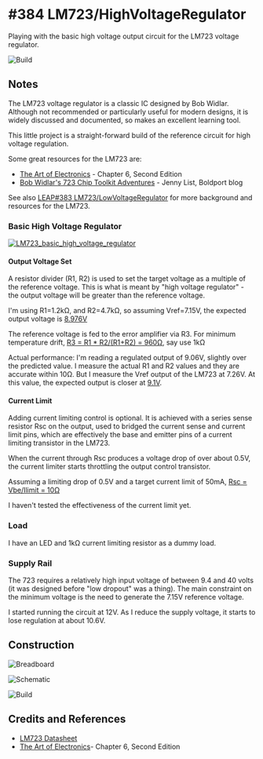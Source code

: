 # #384 LM723/HighVoltageRegulator

Playing with the basic high voltage output circuit for the LM723 voltage regulator.

![Build](./assets/HighVoltageRegulator_build.jpg?raw=true)

## Notes

The LM723 voltage regulator is a classic IC designed by Bob Widlar.
Although not recommended or particularly useful for modern designs,
it is widely discussed and documented, so makes an excellent learning tool.

This little project is a straight-forward build of the reference circuit for high voltage regulation.

Some great resources for the LM723 are:

* [The Art of Electronics](https://www.goodreads.com/book/show/569775.The_Art_of_Electronics) - Chapter 6, Second Edition
* [Bob Widlar's 723 Chip Toolkit Adventures](https://www.boldport.com/blog/bob-widlar-723) - Jenny List, Boldport blog

See also [LEAP#383 LM723/LowVoltageRegulator](../LowVoltageRegulator) for more background and resources for the LM723.

### Basic High Voltage Regulator

[![LM723_basic_high_voltage_regulator](./assets/LM723_basic_high_voltage_regulator.png?raw=true)](https://www.futurlec.com/Linear/LM723CN.shtml)


#### Output Voltage Set

A resistor divider (R1, R2) is used to set the target voltage as a multiple of the reference voltage.
This is what is meant by "high voltage regulator" - the output voltage will be greater than the reference voltage.


I'm using R1=1.2kΩ, and R2=4.7kΩ, so assuming Vref=7.15V, the expected output voltage is
[8.976V](https://www.wolframalpha.com/input/?i=7.15V*+(1.2k%CE%A9+%2B+4.7k%CE%A9)%2F4.7k%CE%A9)

The reference voltage is fed to the error amplifier via R3.
For minimum temperature drift,
[R3 = R1 * R2/(R1+R2) = 960Ω](https://www.wolframalpha.com/input/?i=(1.2k%CE%A9+*+4.7k%CE%A9)%2F(1.2k%CE%A9+%2B+4.7k%CE%A9)), say use 1kΩ


Actual performance: I'm reading a regulated output of 9.06V, slightly over the predicted value.
I measure the actual R1 and R2 values and they are accurate within 10Ω. But I measure the Vref output of the LM723 at 7.26V.
At this value, the expected output is closer at [9.1V](https://www.wolframalpha.com/input/?i=7.26V*+(1.2k%CE%A9+%2B+4.7k%CE%A9)%2F4.7k%CE%A9).



#### Current Limit

Adding current limiting control is optional. It is achieved with a series sense resistor Rsc on the output,
used to bridged the current sense and current limit pins, which are effectively the base and emitter pins of a
current limiting transistor in the LM723.

When the current through Rsc produces a voltage drop of over about 0.5V, the current limiter starts throttling
the output control transistor.

Assuming a limiting drop of 0.5V and a target current limit of 50mA, [Rsc = Vbe/Ilimit = 10Ω](https://www.wolframalpha.com/input/?i=0.5V%2F50mA)

I haven't tested the effectiveness of the current limit yet.


### Load

I have an LED and 1kΩ current limiting resistor as a dummy load.


### Supply Rail

The 723 requires a relatively high input voltage of between 9.4 and 40 volts (it was designed before "low dropout" was a thing).
The main constraint on the minimum voltage is the need to generate the 7.15V reference voltage.

I started running the circuit at 12V.
As I reduce the supply voltage, it starts to lose regulation at about 10.6V.


## Construction

![Breadboard](./assets/HighVoltageRegulator_bb.jpg?raw=true)

![Schematic](./assets/HighVoltageRegulator_schematic.jpg?raw=true)

![Build](./assets/HighVoltageRegulator_build.jpg?raw=true)

## Credits and References
* [LM723 Datasheet](https://www.futurlec.com/Linear/LM723CN.shtml)
* [The Art of Electronics](https://www.goodreads.com/book/show/569775.The_Art_of_Electronics)- Chapter 6, Second Edition
